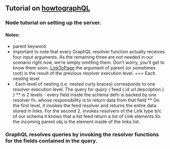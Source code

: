 ## Tutorial on [howtographQL](https://www.howtographql.com/graphql-js/2-a-simple-query/)

### Node tutorial on setting up the server.

#### Notes:

- parent keyword:
- important to note that every GraphQL resolver function actually receives four input arguments. As the remaining three are not needed in our scenario right now, we’re simply omitting them. Don’t worry, you’ll get to know them soon.
  [LinkToPage](https://www.howtographql.com/graphql-js/2-a-simple-query/)
  the argument of parent (or sometimes root) is the result of the previous resolver execution level. === Each nesting level
- . Each level of nesting (i.e. nested curly braces) corresponds to one resolver execution level. The query for
  _query_ _{_
  feed {
  id
  url
  description
  }
  _}_
  ** is 2 levels - every field inside the schema defn is backed by one resolver fn. whose responsibility is to return data from that field **
  On the first level, it invokes the feed resolver and returns the entire data stored in links. For the second 2. invokes resolvers of the Link type b/c of our schema it knows that a list feed return a list of Link elements
  So the incoming parent obj is the element inside of the links list.

### GraphQL resolves queries by invoking the resolver functions for the fields contained in the query.

